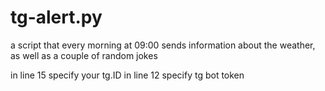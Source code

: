 # tg-alert.py
 a script that every morning at 09:00 sends information about the weather, as well as a couple of random jokes
 
 in line 15 specify your tg.ID
 in line 12 specify tg bot token
 
